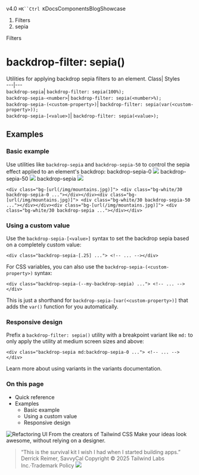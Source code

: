 v4.0
`⌘K``Ctrl K`DocsComponentsBlogShowcase
  1. Filters
  2. sepia


Filters
# backdrop-filter: sepia()
Utilities for applying backdrop sepia filters to an element.
Class| Styles  
---|---  
`backdrop-sepia`| `backdrop-filter: sepia(100%);`  
`backdrop-sepia-<number>`| `backdrop-filter: sepia(<number>%);`  
`backdrop-sepia-(<custom-property>)`| `backdrop-filter: sepia(var(<custom-property>));`  
`backdrop-sepia-[<value>]`| `backdrop-filter: sepia(<value>);`  
## Examples
### Basic example
Use utilities like `backdrop-sepia` and `backdrop-sepia-50` to control the sepia effect applied to an element's backdrop:
backdrop-sepia-0
![](https://images.unsplash.com/photo-1554629947-334ff61d85dc?ixid=MnwxMjA3fDB8MHxwaG90by1wYWdlfHx8fGVufDB8fHx8&ixlib=rb-1.2.1&auto=format&fit=crop&w=1000&h=1000&q=90)
backdrop-sepia-50
![](https://images.unsplash.com/photo-1554629947-334ff61d85dc?ixid=MnwxMjA3fDB8MHxwaG90by1wYWdlfHx8fGVufDB8fHx8&ixlib=rb-1.2.1&auto=format&fit=crop&w=1000&h=1000&q=90)
backdrop-sepia
![](https://images.unsplash.com/photo-1554629947-334ff61d85dc?ixid=MnwxMjA3fDB8MHxwaG90by1wYWdlfHx8fGVufDB8fHx8&ixlib=rb-1.2.1&auto=format&fit=crop&w=1000&h=1000&q=90)
```
<div class="bg-[url(/img/mountains.jpg)]"> <div class="bg-white/30 backdrop-sepia-0 ..."></div></div><div class="bg-[url(/img/mountains.jpg)]"> <div class="bg-white/30 backdrop-sepia-50 ..."></div></div><div class="bg-[url(/img/mountains.jpg)]"> <div class="bg-white/30 backdrop-sepia ..."></div></div>
```

### Using a custom value
Use the `backdrop-sepia-[<value>]` syntax to set the backdrop sepia based on a completely custom value:
```
<div class="backdrop-sepia-[.25] ..."> <!-- ... --></div>
```

For CSS variables, you can also use the `backdrop-sepia-(<custom-property>)` syntax:
```
<div class="backdrop-sepia-(--my-backdrop-sepia) ..."> <!-- ... --></div>
```

This is just a shorthand for `backdrop-sepia-[var(<custom-property>)]` that adds the `var()` function for you automatically.
### Responsive design
Prefix a `backdrop-filter: sepia()` utility with a breakpoint variant like `md:` to only apply the utility at medium screen sizes and above:
```
<div class="backdrop-sepia md:backdrop-sepia-0 ..."> <!-- ... --></div>
```

Learn more about using variants in the variants documentation.
### On this page
  * Quick reference
  * Examples
    * Basic example
    * Using a custom value
    * Responsive design


![Refactoring UI](https://tailwindcss.com/_next/image?url=%2F_next%2Fstatic%2Fmedia%2Fbook-promo.27d91093.png&w=256&q=75)
From the creators of Tailwind CSS
Make your ideas look awesome, without relying on a designer.
> “This is the survival kit I wish I had when I started building apps.”
> Derrick Reimer, SavvyCal
Copyright © 2025 Tailwind Labs Inc.·Trademark Policy
![](https://cdn.usefathom.com/?h=https%3A%2F%2Ftailwindcss.com&p=%2Fdocs%2Fbackdrop-filter-sepia&r=&sid=PMFMDJGK&qs=%7B%7D&cid=12872006)
